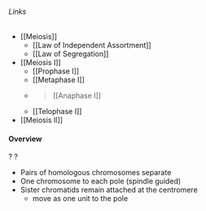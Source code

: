 ###### Links
- [[Meiosis]]
	- [[Law of Independent Assortment]]
	- [[Law of Segregation]]
- [[Meiosis I]]
	- [[Prophase I]]
	- [[Metaphase I]]
	- > [[Anaphase I]]
	- [[Telophase I]]
- [[Meiosis II]]

#### Overview
?
?
- Pairs of homologous chromosomes separate
- One chromosome to each pole (spindle guided)
- Sister chromatids remain attached at the centromere
	- move as one unit to the pole